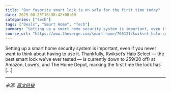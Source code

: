 ```yaml
---
title: "Our favorite smart lock is on sale for the first time today"
date: 2025-08-25T16:38:42+08:00
categories: ["tech"]
tags: ["Deals", "Smart Home", "Tech"]
summary: "Setting up a smart home security system is important, even if you never want to think about having to use it. Thankfully, Kwikset’s Halo Select — the best smart lock we’ve ever tested — is currently d"
source_url: "https://www.theverge.com/smart-home/765121/kwikset-halo-select-smart-lock-sonos-era-300-deal-sale"
---
```


Setting up a smart home security system is important, even if you never want to think about having to use it. Thankfully, Kwikset’s Halo Select — the best smart lock we’ve ever tested — is currently down to $259 ($20 off) at Amazon, Lowe’s, and The Home Depot, marking the first time the lock has [&#8230;]

---

*来源: [原文链接](https://www.theverge.com/smart-home/765121/kwikset-halo-select-smart-lock-sonos-era-300-deal-sale)*
